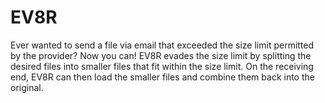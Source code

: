 # EV8R
Ever wanted to send a file via email that exceeded the size limit permitted by the provider?  Now you can!  EV8R evades the size limit by splitting the desired files into smaller files that fit within the size limit.  On the receiving end, EV8R can then load the smaller files and combine them back into the original.
